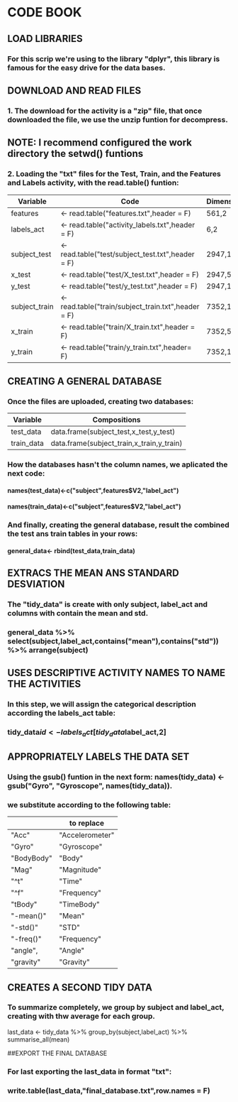 # CODE BOOK

## LOAD LIBRARIES
### For this scrip we're using to the library "dplyr", this library is famous for the easy drive for the data bases.

## DOWNLOAD AND READ FILES
### 1. The download for the activity is a "zip" file, that once downloaded the file, we use the unzip funtion for decompress.

## NOTE: I recommend configured the work directory the setwd() funtions

### 2. Loading the "txt" files for the Test, Train, and the Features and Labels activity, with the read.table() funtion:
|Variable  | Code| Dimensions |
|-----------|-----|-------------------------------------------|
| features | <- read.table("features.txt",header = F) | 561,2
| labels_act | <- read.table("activity_labels.txt",header = F) | 6,2
| subject_test | <- read.table("test/subject_test.txt",header = F) | 2947,1
| x_test | <- read.table("test/X_test.txt",header = F) | 2947,561
| y_test | <- read.table("test/y_test.txt",header = F) | 2947,1
| subject_train | <- read.table("train/subject_train.txt",header = F) | 7352,1
| x_train | <- read.table("train/X_train.txt",header = F) | 7352,561
| y_train | <- read.table("train/y_train.txt",header= F) | 7352,1

## CREATING A GENERAL DATABASE
### Once the files are uploaded, creating two databases:
| Variable  | Compositions |
|-----------|-------------------------|
| test_data | data.frame(subject_test,x_test,y_test) |
| train_data| data.frame(subject_train,x_train,y_train)|

### How the databases hasn't the column names, we aplicated the next code:
#### names(test_data)<-c("subject",features$V2,"label_act")
#### names(train_data)<-c("subject",features$V2,"label_act")

### And finally, creating the general database, result the combined the test ans train tables in your rows:
#### general_data<- rbind(test_data,train_data)

## EXTRACS THE MEAN ANS STANDARD DESVIATION
### The "tidy_data" is create with only subject, label_act and columns with contain the mean and std.
### general_data %>% select(subject,label_act,contains("mean"),contains("std")) %>% arrange(subject)

## USES DESCRIPTIVE ACTIVITY NAMES TO NAME THE ACTIVITIES
### In this step, we will assign the categorical description according the labels_act table:
### tidy_data$id<-labels_act[tidy_data$label_act,2]

## APPROPRIATELY LABELS THE DATA SET

### Using the gsub() funtion in the next form: names(tidy_data) <-gsub("Gyro", "Gyroscope", names(tidy_data)).
### we substitute according to the following table:

| |to replace|
|-------|----------------|
| "Acc"| "Accelerometer"|
| "Gyro" | "Gyroscope"|
|"BodyBody" | "Body"|
|"Mag" | "Magnitude"|
|"^t" | "Time"|
|"^f" | "Frequency"|
|"tBody" | "TimeBody"|
|"-mean()" | "Mean"|
|"-std()"| "STD"|
|"-freq()" | "Frequency"|
|"angle",|"Angle"|
|"gravity" | "Gravity"|

## CREATES A SECOND TIDY DATA
###  To summarize completely, we group by subject and label_act, creating with thw average for each group.
last_data <- tidy_data %>% group_by(subject,label_act) %>% summarise_all(mean)

##EXPORT THE FINAL DATABASE
### For last exporting the last_data in format "txt":
### write.table(last_data,"final_database.txt",row.names = F)


